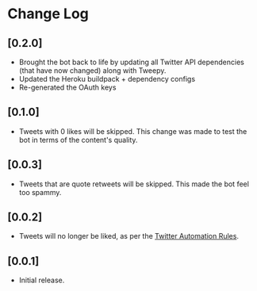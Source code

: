 # Change Log

## [0.2.0]

- Brought the bot back to life by updating all Twitter API dependencies (that have now changed) along with Tweepy.
- Updated the Heroku buildpack + dependency configs
- Re-generated the OAuth keys

## [0.1.0]

- Tweets with 0 likes will be skipped. This change was made to test the bot in terms of the content's quality.

## [0.0.3]

- Tweets that are quote retweets will be skipped. This made the bot feel too spammy.

## [0.0.2]

- Tweets will no longer be liked, as per the [Twitter Automation Rules](https://help.twitter.com/en/rules-and-policies/twitter-automation).

## [0.0.1]

- Initial release.
